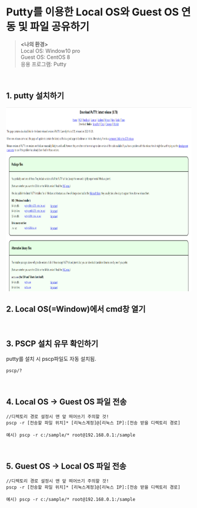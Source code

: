 # **Putty를 이용한 Local OS와 Guest OS 연동 및 파일 공유하기**

> **<나의 환경><br>**
> Local OS: Window10 pro  
> Guest OS: CentOS 8  
> 응용 프로그램: Putty

<br>

## 1. putty 설치하기

<img src="./images/Untitled.png" height=500/>

<br>

## 2. Local OS(=Window)에서 cmd창 열기

<br>

## 3. PSCP 설치 유무 확인하기

putty를 설치 시 pscp파일도 자동 설치됨.

```
pscp/?
```

<br>

## 4. Local OS -> Guest OS 파일 전송

```
//디렉토리 경로 설정시 맨 앞 띄어쓰기 주의할 것!
pscp -r [전송할 파일 위치]* [리눅스계정]@[리눅스 IP]:[전송 받을 디렉토리 경로]

예시) pscp -r c:/sample/* root@192.168.0.1:/sample
```

<br>

## 5. Guest OS -> Local OS 파일 전송

```
//디렉토리 경로 설정시 맨 앞 띄어쓰기 주의할 것!
pscp -r [전송할 파일 위치]* [리눅스계정]@[리눅스 IP]:[전송 받을 디렉토리 경로]

예시) pscp -r c:/sample/* root@192.168.0.1:/sample
```
